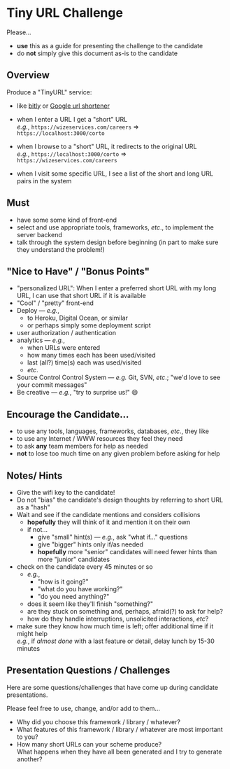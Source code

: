 # Tiny URL Challenge

Please...
- **use** this as a guide for presenting the challenge to the candidate
- do **not** simply give this document as-is to the candidate

## Overview

Produce a "TinyURL" service:

- like [bitly](https://bitly.com/) or [Google url shortener](https://goo.gl/)
- when I enter a URL I get a "short" URL<br/>
   _e.g._, `https://wizeservices.com/careers` &rArr; `https://localhost:3000/corto`

- when I browse to a "short" URL, it redirects to the original URL<br/>
   _e.g._, `https://localhost:3000/corto` &rArr;  `https://wizeservices.com/careers`

- when I visit some specific URL, I see a list of the short and long URL pairs in the system

## Must

- have some some kind of front-end
- select and use appropriate tools, frameworks, _etc_., to implement the server backend
- talk through the system design before beginning (in part to make sure they understand the problem!)

## "Nice to Have" / "Bonus Points"

- "personalized URL": When I enter a preferred short URL with my long URL, I can use that short URL if it is available
- "Cool" / "pretty" front-end
- Deploy &mdash; _e.g._,
  - to Heroku, Digital Ocean, or similar
  - or perhaps simply some deployment script
- user authorization / authentication
- analytics &mdash; _e.g._,
  - when URLs were entered
  - how many times each has been used/visited
  - last (all?) time(s) each was used/visited
  - _etc_.
- Source Control Control System &mdash; _e.g._ Git, SVN, _etc_.; "we'd love to see your commit messages"
- Be creative &mdash; _e.g._, "try to surprise us!" :smile:

## Encourage the Candidate...

- to use any tools, languages, frameworks, databases, _etc_., they like
- to use any Internet / WWW resources they feel they need
- to ask **any** team members for help as needed
- **not** to lose too much time on any given problem before asking for help

## Notes/ Hints

- Give the wifi key to the candidate!
- Do not "bias" the candidate's design thoughts by referring to short URL as a "hash"
- Wait and see if the candidate mentions and considers collisions
  - **hopefully** they will think of it and mention it on their own
  - if not...
    - give "small" hint(s) &mdash; _e.g._, ask "what if..." questions
    - give "bigger" hints only if/as needed
    - **hopefully** more "senior" candidates will need fewer hints than more "junior" candidates
- check on the candidate every 45 minutes or so
  - _e.g._,
    - "how is it going?"
    - "what do you have working?"
    - "do you need anything?"
  - does it seem like they'll finish "something?"
  - are they stuck on something and, perhaps, afraid(?) to ask for help?
  - how do they handle interruptions, unsolicited interactions, _etc_?
- make sure they know how much time is left; offer additional time if it might help<br/>
  _e.g._, if _almost done_ with a last feature or detail, delay lunch by 15-30 minutes
  
## Presentation Questions / Challenges

Here are some questions/challenges that have come up during candidate presentations.

Please feel free to use, change, and/or add to them...

- Why did you choose this framework / library / whatever?
- What features of this framework / library / whatever are most important to you?
- How many short URLs can your scheme produce?<br/>
  What happens when they have all been generated and I try to generate another?
